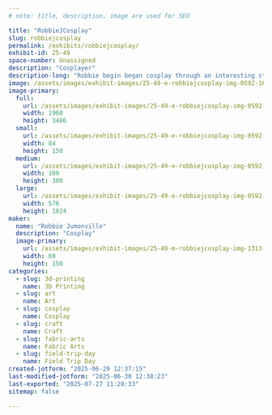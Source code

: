 ```yaml
---
# note: title, description, image are used for SEO

title: "RobbieJCosplay"
slug: robbiejcosplay
permalink: /exhibits/robbiejcosplay/
exhibit-id: 25-49
space-number: Unassigned
description: "Cosplayer"
description-long: "Robbie begin began cosplay through an interesting start. They began dancing at age 3, as they got older it was hard to find “male” costumes… so they started to design their own. At first their mother made them, but Robbie watched and learned eventually making them themselves. Robbie’s first introduction to anime was Sailor Moon in the 90’s while in high school. This lead to them making their first “cosplay” for a Halloween party. Their friends decided they wanted to do a Sailor Moon group and Robbie choice Prince Diamond. About a year or two later they attended their first conversation in New Orleans and it was like a whole new world opened up to them! Since then they continued to design and make costumes including their sisters wedding dress. With every new cosplay, Robbie tries to incorporate a new skill, technique or material they’ve never worked with before always trying to improve."
image: /assets/images/exhibit-images/25-49-e-robbiejcosplay-img-0592-169x300.jpeg
image-primary: 
  full:
    url: /assets/images/exhibit-images/25-49-e-robbiejcosplay-img-0592-full.jpeg
    width: 1960
    height: 3486
  small:
    url: /assets/images/exhibit-images/25-49-e-robbiejcosplay-img-0592-84x150.jpeg
    width: 84
    height: 150
  medium:
    url: /assets/images/exhibit-images/25-49-e-robbiejcosplay-img-0592-169x300.jpeg
    width: 169
    height: 300
  large:
    url: /assets/images/exhibit-images/25-49-e-robbiejcosplay-img-0592-576x1024.jpeg
    width: 576
    height: 1024
maker: 
  name: "Robbie Jumonville"
  description: "Cosplay"
  image-primary:
    url: /assets/images/exhibit-images/25-49-m-robbiejcosplay-img-1313-69x150.png
    width: 69
    height: 150
categories: 
  - slug: 3d-printing
    name: 3D Printing
  - slug: art
    name: Art
  - slug: cosplay
    name: Cosplay
  - slug: craft
    name: Craft
  - slug: fabric-arts
    name: Fabric Arts
  - slug: field-trip-day
    name: Field Trip Day
created-jotform: "2025-06-29 12:37:15"
last-modified-jotform: "2025-06-30 12:38:23"
last-exported: "2025-07-27 11:28:33"
sitemap: false

---
```

